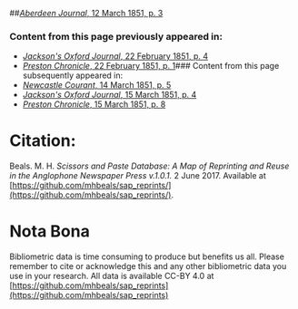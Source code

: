 ##[*Aberdeen Journal*, 12 March 1851, p. 3](https://mhbeals.github.io/sap_html/Aberdeen-Journal/Aberdeen-Journal-12-March-1851-p-3)

### Content from this page previously appeared in:
+ [*Jackson's Oxford Journal*, 22 February 1851, p. 4](https://mhbeals.github.io/sap_html/Jackson's-Oxford-Journal/Jackson's-Oxford-Journal-22-February-1851-p-4)
+ [*Preston Chronicle*, 22 February 1851, p. 1](https://mhbeals.github.io/sap_html/Preston-Chronicle/Preston-Chronicle-22-February-1851-p-1)### Content from this page subsequently appeared in:
+ [*Newcastle Courant*, 14 March 1851, p. 5](https://mhbeals.github.io/sap_html/Newcastle-Courant/Newcastle-Courant-14-March-1851-p-5)
+ [*Jackson's Oxford Journal*, 15 March 1851, p. 4](https://mhbeals.github.io/sap_html/Jackson's-Oxford-Journal/Jackson's-Oxford-Journal-15-March-1851-p-4)
+ [*Preston Chronicle*, 15 March 1851, p. 8](https://mhbeals.github.io/sap_html/Preston-Chronicle/Preston-Chronicle-15-March-1851-p-8)
                    
# Citation: 

Beals. M. H. *Scissors and Paste Database: A Map of Reprinting and Reuse in the Anglophone Newspaper Press v.1.0.1.* 2 June 2017. Available at [https://github.com/mhbeals/sap_reprints/](https://github.com/mhbeals/sap_reprints/). 
                    
# Nota Bona

Bibliometric data is time consuming to produce but benefits us all. Please remember to cite or acknowledge this and any other bibliometric data you use in your research. All data is available CC-BY 4.0 at [https://github.com/mhbeals/sap_reprints](https://github.com/mhbeals/sap_reprints)